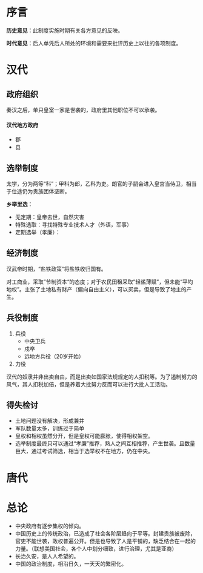 # 序言

**历史意见**：此制度实施时期有关各方意见的反映。

**时代意见**：后人单凭后人所处的环境和需要来批评历史上以往的各项制度。

# 汉代

## 政府组织

秦汉之后，单只皇室一家是世袭的，政府里其他职位不可以承袭。

#### 汉代地方政府

- 郡
- 县

## 选举制度

太学，分为两等“科”；甲科为郎，乙科为吏。朗官的子嗣会进入皇宫当侍卫，相当于仕途仍为贵族团体垄断。

**乡举里选**：

- 无定期：皇帝去世，自然灾害
- 特殊选取：寻找特殊专业技术人才（外语，军事）
- 定期选举（孝廉）：

## 经济制度

汉武帝时期，“盐铁政策“将盐铁收归国有。

对工商业，采取”节制资本“的态度；对于农民田租采取”轻徭薄赋”，但未能“平均地权”。主张了土地私有财产（偏向自由主义），可以买卖，但是导致了地主的产生。

## 兵役制度

1. 兵役
   - 中央卫兵
   - 戍卒
   - 远地方兵役（20岁开始） 
2. 力役

汉代的奴隶并非出卖自由，而是出卖如国家法规规定的人扣税等。为了遏制努力的风气，其人扣税加倍，但是养着大批努力反而可以进行大批人工活动。

## 得失检讨

- 土地问题没有解决，形成兼并
- 军队数量太多，训练过于简单
- 皇权和相权虽然分开，但是皇权可能膨胀，使得相权架空。
- 选举制度最终只可以通过“孝廉”推荐，熟人之间互相推荐，产生世袭。且数量巨大，通过考试筛选，相当于选举权不在地方，仍在中央。

# 唐代

# 总论

- 中央政府有逐步集权的倾向。
- 中国历史上的传统政治，已造成了社会各阶层趋向于平等。封建贵族被废除，官吏不能世袭，政权普遍公开。但是也导致了人是平铺的，缺乏结合在一起的力量。（联想美国社会，各个人中划分细致，进行治理，尤其是亚裔）
- 长治久安，是人人希望的。
- 中国的政治制度，相沿日久，一天天的繁密化。

